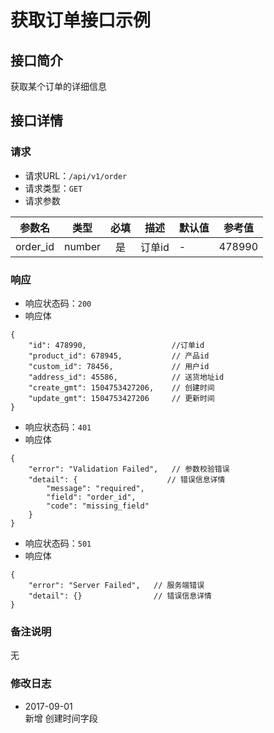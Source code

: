 # 获取订单接口示例

## 接口简介

获取某个订单的详细信息

## 接口详情

### 请求

- 请求URL：`/api/v1/order`
- 请求类型：`GET`
- 请求参数

| 参数名 | 类型 | 必填 | 描述 | 默认值 | 参考值 |
| --- | :---: | :---: | --- | --- | --- |
| order_id | number | 是 | 订单id | - | 478990 |

### 响应

- 响应状态码：`200`
- 响应体

```
{
    "id": 478990,                   //订单id
    "product_id": 678945,           // 产品id
    "custom_id": 78456,             // 用户id
    "address_id": 45586,            // 送货地址id
    "create_gmt": 1504753427206,    // 创建时间
    "update_gmt": 1504753427206     // 更新时间
}
```

- 响应状态码：`401`
- 响应体

```
{
    "error": "Validation Failed",   // 参数校验错误
    "detail": {                    // 错误信息详情
        "message": "required", 
        "field": "order_id", 
        "code": "missing_field" 
    } 
}
```

- 响应状态码：`501`
- 响应体

```
{
    "error": "Server Failed",   // 服务端错误
    "detail": {}                // 错误信息详情
}
```

### 备注说明
无

### 修改日志

- 2017-09-01  
    新增 创建时间字段
